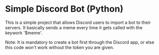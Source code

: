 # Simple Discord Bot (Python)
This is a simple project that allows Discord users to import a bot to their servers. It basically sends a meme every time it gets called with the keywork '$meme'.

Note: It is mandatory to create a bot first through the Discord app, or else this code won't work without the token you are given. 
